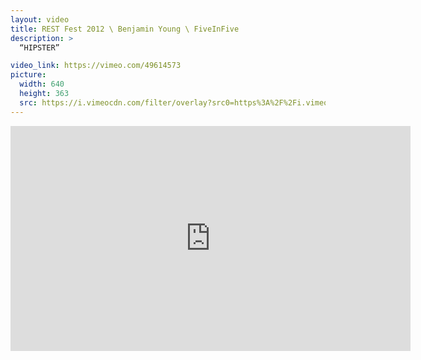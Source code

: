 ```yaml
---
layout: video
title: REST Fest 2012 \ Benjamin Young \ FiveInFive
description: >
  “HIPSTER”

video_link: https://vimeo.com/49614573
picture:
  width: 640
  height: 363
  src: https://i.vimeocdn.com/filter/overlay?src0=https%3A%2F%2Fi.vimeocdn.com%2Fvideo%2F342379319_640x363.jpg&src1=http%3A%2F%2Ff.vimeocdn.com%2Fp%2Fimages%2Fcrawler_play.png
---
```

<iframe src="https://player.vimeo.com/video/49614573?title=0&byline=0&portrait=0&badge=0&autopause=0&player_id=0" width="640" height="360" frameborder="0" title="REST Fest 2012 \ Benjamin Young \ FiveInFive" webkitallowfullscreen mozallowfullscreen allowfullscreen></iframe>